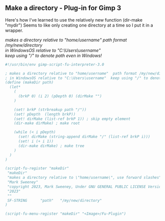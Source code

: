 ## Make a directory - Plug-in for Gimp 3

Here's how I've learned to use the relatively new function (dir-make "mydir")
Seems to like only creating one directory at a time so I put it in a wrapper.  

*makes a directory relative to "home/username"  path format /my/new/directory*  
*in WindowsOS relative to "C:\Users\username"*  
*keep using "/" to denote path even in Windows!*  
  
```scheme
#!/usr/bin/env gimp-script-fu-interpreter-3.0

; makes a directory relative to "home/username"  path format /my/new/directory
; in WindowsOS relative to "C:\Users\username"  keep using "/" to denote path
(define (makeDir path)
  (let*
    (
      (brkP 0) (i 2) (pDepth 0) (dirMake "")
    )

    (set! brkP (strbreakup path "/"))
    (set! pDepth  (length brkP))
    (set! dirMake (list-ref brkP 1)) ; skip empty element
    (dir-make dirMake) ; make root

    (while (< i pDepth)
      (set! dirMake (string-append dirMake "/" (list-ref brkP i)))     
      (set! i (+ i 1))
      (dir-make dirMake) ; make tree
    )
  )
)

(script-fu-register "makeDir"
 "makeDir"
 "makes a directory relative to \"home/username\", use forward slashes" 
 "Mark Sweeney"
 "copyright 2023, Mark Sweeney, Under GNU GENERAL PUBLIC LICENSE Version 3"
 "2023"
 ""
 SF-STRING      "path"   "/my/new/directory"
)

(script-fu-menu-register "makeDir" "<Image>/Fu-Plugin")
```
